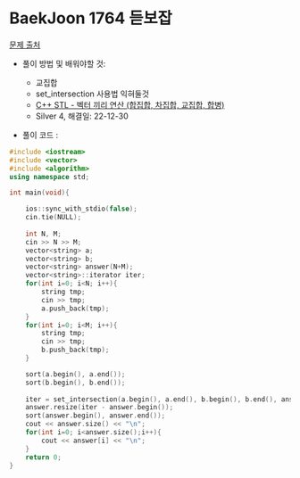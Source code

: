 # BaekJoon 1764 듣보잡

[문제 출처](https://www.acmicpc.net/problem/1764)  

* 풀이 방법 및 배워야할 것: 

   * 교집합 
   * set_intersection 사용법 익혀둘것
   * [C++ STL - 벡터 끼리 연산 (합집합, 차집합, 교집합, 합병)](https://1coding.tistory.com/124)
   * Silver 4, 해결일: 22-12-30
* 풀이 코드 :
```cpp
#include <iostream>
#include <vector>
#include <algorithm>
using namespace std;

int main(void){

    ios::sync_with_stdio(false);
	cin.tie(NULL);
	
    int N, M;
	cin >> N >> M;
	vector<string> a;
	vector<string> b;
	vector<string> answer(N+M);
	vector<string>::iterator iter;
    for(int i=0; i<N; i++){
		string tmp;
        cin >> tmp;
		a.push_back(tmp);
    }
    for(int i=0; i<M; i++){
		string tmp;
        cin >> tmp;
		b.push_back(tmp);
    }

    sort(a.begin(), a.end());
    sort(b.begin(), b.end()); 
	
	iter = set_intersection(a.begin(), a.end(), b.begin(), b.end(), answer.begin());
    answer.resize(iter - answer.begin());
	sort(answer.begin(), answer.end());
	cout << answer.size() << "\n";
	for(int i=0; i<answer.size();i++){
		cout << answer[i] << "\n";
	} 
    return 0;
}
```
